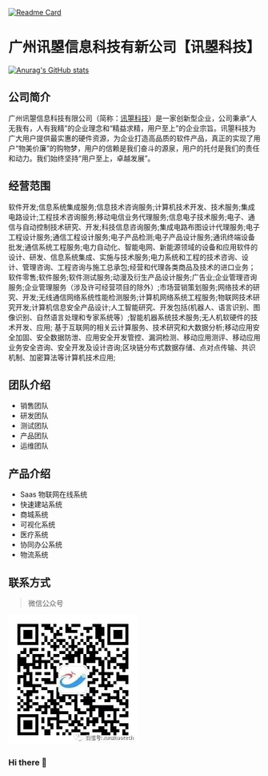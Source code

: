[![Readme Card](https://github-readme-stats.vercel.app/api/pin/?username=xunzhaotech&repo=github-readme-stats)](https://github.com/xunzhaotech/github-readme-stats)
# 广州讯曌信息科技有新公司【讯曌科技】
[![Anurag's GitHub stats](https://github-readme-stats.vercel.app/api?username=xunzhaotech&show_icons=true&theme=radical)](https://github.com/xunzhaotech/github-readme-stats)
## 公司简介
广州讯曌信息科技有限公司（简称：[讯曌科技](http://xunzhaotech.com)）是一家创新型企业，公司秉承“人无我有，人有我精”的企业理念和“精益求精，用户至上”的企业宗旨。讯曌科技为广大用户提供最实惠的硬件资源，为企业打造高品质的软件产品，真正的实现了用户“物美价廉”的购物梦，用户的信赖是我们奋斗的源泉，用户的托付是我们的责任和动力。我们始终坚持“用户至上，卓越发展”。

## 经营范围

软件开发;信息系统集成服务;信息技术咨询服务;计算机技术开发、技术服务;集成电路设计;工程技术咨询服务;移动电信业务代理服务;信息电子技术服务;电子、通信与自动控制技术研究、开发;科技信息咨询服务;集成电路布图设计代理服务;电子工程设计服务;通信工程设计服务;电子产品检测;电子产品设计服务;通讯终端设备批发;通信系统工程服务;电力自动化、智能电网、新能源领域的设备和应用软件的设计、研发、信息系统集成、实施与技术服务;电力系统和工程的技术咨询、设计、管理咨询、工程咨询与施工总承包;经营和代理各类商品及技术的进口业务；软件零售;软件服务;软件测试服务;动漫及衍生产品设计服务;广告业;企业管理咨询服务;企业管理服务（涉及许可经营项目的除外）;市场营销策划服务;网络技术的研究、开发;无线通信网络系统性能检测服务;计算机网络系统工程服务;物联网技术研究开发;计算机信息安全产品设计;人工智能研究、开发包括(机器人、语言识别、图像识别、自然语言处理和专家系统等）;智能机器系统技术服务;无人机软硬件的技术开发、应用; 基于互联网的相关云计算服务、技术研究和大数据分析;移动应用安全加固、安全数据防泄、应用安全开发管控、漏洞检测、移动应用测评、移动应用业务安全咨询、安全开发及设计咨询;区块链分布式数据存储、点对点传输、共识机制、加密算法等计算机技术应用;
## 团队介绍

- 销售团队
- 研发团队
- 测试团队
- 产品团队
- 运维团队

## 产品介绍

- Saas 物联网在线系统
- 快速建站系统
- 商城系统
- 可视化系统
- 医疗系统
- 协同办公系统
- 物流系统

## 联系方式
> 微信公众号

![image](https://github.com/xunzhaotech/xunzhaotech/blob/master/assets/xunzhaotech.jpg)
### Hi there 👋

<!--
**xunzhaotech/xunzhaotech** is a ✨ _special_ ✨ repository because its `README.md` (this file) appears on your GitHub profile.

Here are some ideas to get you started:

- 🔭 I’m currently working on ...
- 🌱 I’m currently learning ...
- 👯 I’m looking to collaborate on ...
- 🤔 I’m looking for help with ...
- 💬 Ask me about ...
- 📫 How to reach me: ...
- 😄 Pronouns: ...
- ⚡ Fun fact: ...
-->

